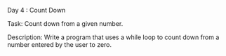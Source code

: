 Day 4 :
 Count Down
 
Task: Count down from a given number.

Description: Write a program that uses a while loop to count down from a number entered by the user to zero.

